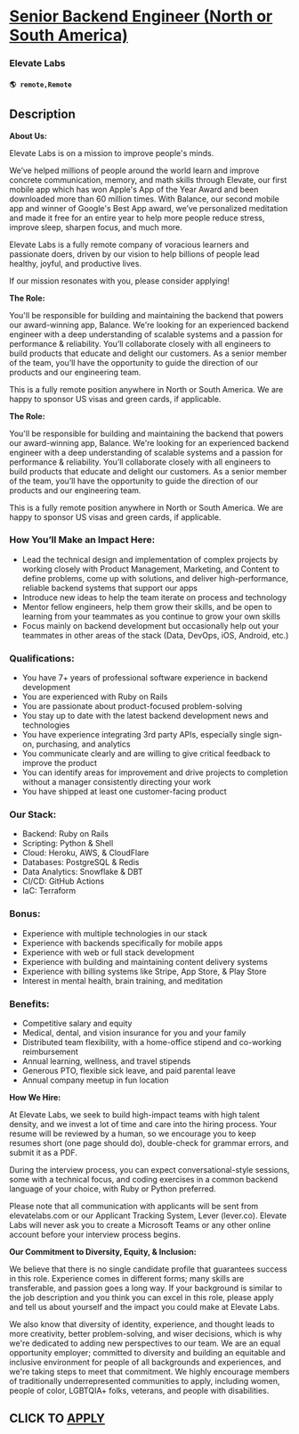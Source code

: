 # [Senior Backend Engineer (North or South America)](https://www.remotewlb.com/apply/senior-backend-engineer-north-or-south-america)  
### Elevate Labs  
#### `🌎 remote,Remote`  

## Description

 **About Us:**

Elevate Labs is on a mission to improve people's minds.

  

We’ve helped millions of people around the world learn and improve concrete communication, memory, and math skills through Elevate, our first mobile app which has won Apple's App of the Year Award and been downloaded more than 60 million times. With Balance, our second mobile app and winner of Google's Best App award, we’ve personalized meditation and made it free for an entire year to help more people reduce stress, improve sleep, sharpen focus, and much more.

  

Elevate Labs is a fully remote company of voracious learners and passionate doers, driven by our vision to help billions of people lead healthy, joyful, and productive lives.

  

If our mission resonates with you, please consider applying!

  

 **The Role:**

You'll be responsible for building and maintaining the backend that powers our award-winning app, Balance. We're looking for an experienced backend engineer with a deep understanding of scalable systems and a passion for performance & reliability. You’ll collaborate closely with all engineers to build products that educate and delight our customers. As a senior member of the team, you’ll have the opportunity to guide the direction of our products and our engineering team.

  

This is a fully remote position anywhere in North or South America. We are happy to sponsor US visas and green cards, if applicable.

  

 **The Role:**

You'll be responsible for building and maintaining the backend that powers our award-winning app, Balance. We're looking for an experienced backend engineer with a deep understanding of scalable systems and a passion for performance & reliability. You’ll collaborate closely with all engineers to build products that educate and delight our customers. As a senior member of the team, you’ll have the opportunity to guide the direction of our products and our engineering team.

  

This is a fully remote position anywhere in North or South America. We are happy to sponsor US visas and green cards, if applicable.

  

### How You’ll Make an Impact Here:

* Lead the technical design and implementation of complex projects by working closely with Product Management, Marketing, and Content to define problems, come up with solutions, and deliver high-performance, reliable backend systems that support our apps
* Introduce new ideas to help the team iterate on process and technology
* Mentor fellow engineers, help them grow their skills, and be open to learning from your teammates as you continue to grow your own skills
* Focus mainly on backend development but occasionally help out your teammates in other areas of the stack (Data, DevOps, iOS, Android, etc.)

  

### Qualifications:

* You have 7+ years of professional software experience in backend development
* You are experienced with Ruby on Rails
* You are passionate about product-focused problem-solving
* You stay up to date with the latest backend development news and technologies
* You have experience integrating 3rd party APIs, especially single sign- on, purchasing, and analytics
* You communicate clearly and are willing to give critical feedback to improve the product
* You can identify areas for improvement and drive projects to completion without a manager consistently directing your work
* You have shipped at least one customer-facing product

  

### Our Stack:

* Backend: Ruby on Rails
* Scripting: Python & Shell
* Cloud: Heroku, AWS, & CloudFlare
* Databases: PostgreSQL & Redis
* Data Analytics: Snowflake & DBT
* CI/CD: GitHub Actions
* IaC: Terraform

  

### Bonus:

* Experience with multiple technologies in our stack
* Experience with backends specifically for mobile apps
* Experience with web or full stack development
* Experience with building and maintaining content delivery systems
* Experience with billing systems like Stripe, App Store, & Play Store
* Interest in mental health, brain training, and meditation

  

### Benefits:

* Competitive salary and equity
* Medical, dental, and vision insurance for you and your family
* Distributed team flexibility, with a home-office stipend and co-working reimbursement
* Annual learning, wellness, and travel stipends
* Generous PTO, flexible sick leave, and paid parental leave
* Annual company meetup in fun location

  

 **How We Hire:**

At Elevate Labs, we seek to build high-impact teams with high talent density, and we invest a lot of time and care into the hiring process. Your resume will be reviewed by a human, so we encourage you to keep resumes short (one page should do), double-check for grammar errors, and submit it as a PDF.

  

During the interview process, you can expect conversational-style sessions, some with a technical focus, and coding exercises in a common backend language of your choice, with Ruby or Python preferred.

  

Please note that all communication with applicants will be sent from elevatelabs.com or our Applicant Tracking System, Lever (lever.co). Elevate Labs will never ask you to create a Microsoft Teams or any other online account before your interview process begins.

  

 **Our Commitment to Diversity, Equity, & Inclusion:**

We believe that there is no single candidate profile that guarantees success in this role. Experience comes in different forms; many skills are transferable, and passion goes a long way. If your background is similar to the job description and you think you can excel in this role, please apply and tell us about yourself and the impact you could make at Elevate Labs.

  

We also know that diversity of identity, experience, and thought leads to more creativity, better problem-solving, and wiser decisions, which is why we're dedicated to adding new perspectives to our team. We are an equal opportunity employer; committed to diversity and building an equitable and inclusive environment for people of all backgrounds and experiences, and we're taking steps to meet that commitment. We highly encourage members of traditionally underrepresented communities to apply, including women, people of color, LGBTQIA+ folks, veterans, and people with disabilities.

  

  
## CLICK TO [APPLY](https://www.remotewlb.com/apply/senior-backend-engineer-north-or-south-america)

